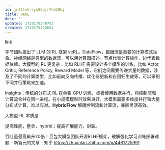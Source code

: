```yaml
---
id: jn81tvhrrys05bjr7hd20kj
title: veRL
desc: ''
updated: 1739179340783
created: 1739175432693
---
```


[link](https://arxiv.org/abs/2409.19256v2)

字节团队提出了 LLM 的 RL 框架 veRL。DataFlow，数据流是重要的计算模式抽象。神经网络是典型的数据流，可以用计算图描述，节点代表计算操作，边代表数据依赖。大模型的 RL 更复杂，比如 RLHF 需要设计多个模型的训练，比如 Actor, Critic, Reference Policy, Reward Model 等，它们之间需要传递大量的数据，涉及了不同的计算类型，比如前向反向传播、优化器更新和自回归生成等，可以采用不同并行策略来加速。

Insights：传统的分布式 RL 在单张 GPU 训练，或者使用数据并行，将控制流和计算流合并在同一进程。在小规模模型时效果良好，大模型需要多维度并行和大量分布式计算，难以应对。**HybridFlow** 解耦控制流和计算流，兼顾灵活高效。

大模型 RL 本质是

提高性能，整合，hybrid；提高扩展能力，封装。

吞吐量最高飙升20倍！豆包大模型团队开源RLHF框架，破解强化学习训练部署难题 - 新智元的文章 - 知乎
https://zhuanlan.zhihu.com/p/4461725991